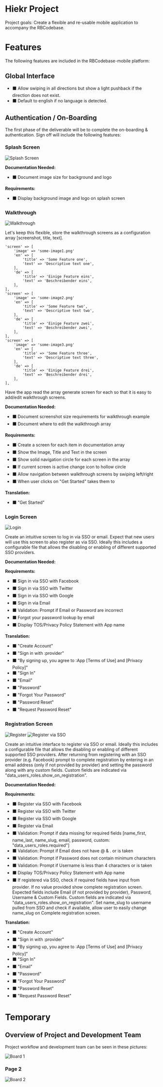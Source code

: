 # Hiekr Project

Project goals:
Create a flexible and re-usable mobile application to accompany the RBCodebase.

# Features
The following features are included in the RBCodebase-mobile platform:

## Global Interface
- :black_large_square: Allow swiping in all directions but show a light pushback if the direction does not exist.
- :black_large_square: Default to english if no language is detected.

## Authentication / On-Boarding
The first phase of the deliverable will be to complete the on-boarding & authentication.  Sign off will include the following features:

### Splash Screen

![Splash Screen](images/1-onboard-1-splash.png "Splash Screen")

**Documentation Needed:**
- :black_large_square: Document image size for background and logo

**Requirements:**
- :black_large_square: Display background image and logo on splash screen

### Walkthrough

![Walkthrough](images/1-onboard-2-walkthrough.png "Walkthrough")

Let's keep this flexible, store the walkthrough screens as a configuration array [screenshot, title, text].

	'screen' => [
		'image' => 'some-image1.png'
		'en' => [
			'title' => 'Some Feature one',
			'text' => 'Descriptive text one',
		],
		'de' => [
			'title' => 'Einige Feature eins',
			'text' => 'Beschreibender eins',
		],
	],
	'screen' => [
		'image' => 'some-image2.png'
		'en' => [
			'title' => 'Some Feature two',
			'text' => 'Descriptive text two',
		],
		'de' => [
			'title' => 'Einige Feature zwei',
			'text' => 'Beschreibender zwei',
		],
	],
	'screen' => [
		'image' => 'some-image3.png'
		'en' => [
			'title' => 'Some Feature three',
			'text' => 'Descriptive text three',
		],
		'de' => [
			'title' => 'Einige Feature drei',
			'text' => 'Beschreibender drei',
		],
	],

Have the app read the array generate screen for each so that it is easy to add/edit  walkthrough screens.

**Documentation Needed:**
- :black_large_square: Document screenshot size requirements for walkthrough example
- :black_large_square: Document where to edit the walkthrough array

**Requirements:**
- :black_large_square: Create a screen for each item in documentation array
- :black_large_square: Show the Image, Title and Text in the screen
- :black_large_square: Show solid navigation circle for each screen in the array
- :black_large_square: If current screen is active change icon to hollow circle
- :black_large_square: Allow navigation between walkthrough screens by swiping left/right
- :black_large_square: When user clicks on "Get Started" takes them to

**Translation:**
- :black_large_square: "Get Started"

### Login Screen

![Login](images/1-onboard-3-login.png "Login")

Create an intuitive screen to log in via SSO or email.  Expect that new users will use this screen to also register as via SSO.  Ideally this includes a configurable file that allows the disabling or enabling of different supported SSO providers.

**Documentation Needed:**

**Requirements:**
- :black_large_square: Sign in via SSO with Facebook
- :black_large_square: Sign in via SSO with Twitter
- :black_large_square: Sign in via SSO with Google
- :black_large_square: Sign in via Email
- :black_large_square: Validation: Prompt if Email or Password are incorrect
- :black_large_square: Forgot your password lookup by email
- :black_large_square: Display TOS/Privacy Policy Statement with App name

**Translation:**
- :black_large_square: "Create Account"
- :black_large_square: "Sign in with :provider"
- :black_large_square: "By signing up, you agree to :App [Terms of Use] and [Privacy Policy]"
- :black_large_square: "Sign In"
- :black_large_square: "Email"
- :black_large_square: "Password"
- :black_large_square: "Forgot Your Password"
- :black_large_square: "Password Reset"
- :black_large_square: "Request Password Reset"


### Registration Screen

![Register](images/1-onboard-4-register.png "Register")
![Register via SSO](images/1-onboard-4-register-sso.png "Register via SSO")

Create an intuitive interface to register via SSO or email.  Ideally this includes a configurable file that allows the disabling or enabling of different supported SSO providers.  After returning from registering with an SSO provider (e.g. Facebook) prompt to complete registration by entering in an email address (only if not provided by provider) and setting the password along with any custom fields.  Custom fields are indicated via "data_users_roles.show_on_registration".

**Documentation Needed:**

**Requirements:**
- :black_large_square: Register via SSO with Facebook
- :black_large_square: Register via SSO with Twitter
- :black_large_square: Register via SSO with Google
- :black_large_square: Register via Email
- :black_large_square: Validation: Prompt if data missing for required fields [name_first, name_last, name_slug, email, password, custom: "data_users_roles.required"]
- :black_large_square: Validation: Prompt if Email does not have @ & . or is taken
- :black_large_square: Validation: Prompt if Password does not contain minimum characters
- :black_large_square: Validation: Prompt if Username is less than 4 characters or is taken
- :black_large_square: Display TOS/Privacy Policy Statement with App name
- :black_large_square: If registered via SSO, check if required fields have input from provider.  If no value provided show complete registration screen.  Expected fields include Email (if not provided by provider), Password, Username & Custom Fields.  Custom fields are indicated via "data_users_roles.show_on_registration".  Set name_slug to username pulled from SSO and check if available, allow user to easily change name_slug on Complete registration screen.

**Translation:**
- :black_large_square: "Create Account"
- :black_large_square: "Sign in with :provider"
- :black_large_square: "By signing up, you agree to :App [Terms of Use] and [Privacy Policy]"
- :black_large_square: "Sign In"
- :black_large_square: "Email"
- :black_large_square: "Password"
- :black_large_square: "Forgot Your Password"
- :black_large_square: "Password Reset"
- :black_large_square: "Request Password Reset"









# Temporary

## Overview of Project and Development Team

Project workflow and development team can be seen in these pictures:


![Board 1](images/page-1.jpg "Board 1")

### Page 2

![Board 2](images/page-1.jpg "Board 2")
